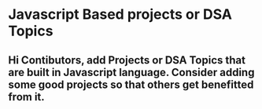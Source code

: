 # Javascript Based projects or DSA Topics


## Hi Contibutors, add Projects or DSA Topics that are built in Javascript language. Consider adding some good projects so that others get benefitted from it.
